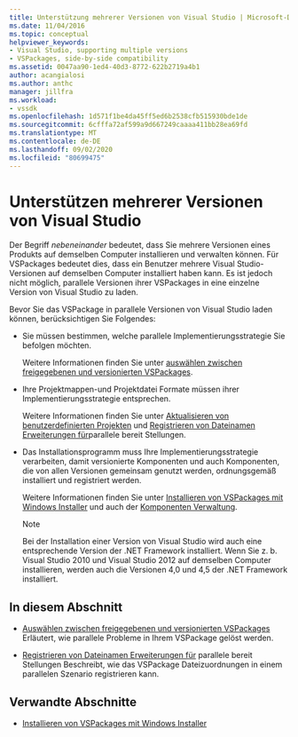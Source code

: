 ```yaml
---
title: Unterstützung mehrerer Versionen von Visual Studio | Microsoft-Dokumentation
ms.date: 11/04/2016
ms.topic: conceptual
helpviewer_keywords:
- Visual Studio, supporting multiple versions
- VSPackages, side-by-side compatibility
ms.assetid: 0047aa90-1ed4-40d3-8772-622b2719a4b1
author: acangialosi
ms.author: anthc
manager: jillfra
ms.workload:
- vssdk
ms.openlocfilehash: 1d571f1be4da45ff5ed6b2538cfb515930bde1de
ms.sourcegitcommit: 6cfffa72af599a9d667249caaaa411bb28ea69fd
ms.translationtype: MT
ms.contentlocale: de-DE
ms.lasthandoff: 09/02/2020
ms.locfileid: "80699475"
---
```

# <a name="supporting-multiple-versions-of-visual-studio"></a>Unterstützen mehrerer Versionen von Visual Studio
Der Begriff *nebeneinander* bedeutet, dass Sie mehrere Versionen eines Produkts auf demselben Computer installieren und verwalten können. Für VSPackages bedeutet dies, dass ein Benutzer mehrere Visual Studio-Versionen auf demselben Computer installiert haben kann. Es ist jedoch nicht möglich, parallele Versionen ihrer VSPackages in eine einzelne Version von Visual Studio zu laden.

 Bevor Sie das VSPackage in parallele Versionen von Visual Studio laden können, berücksichtigen Sie Folgendes:

- Sie müssen bestimmen, welche parallele Implementierungsstrategie Sie befolgen möchten.

   Weitere Informationen finden Sie unter [auswählen zwischen freigegebenen und versionierten VSPackages](../extensibility/choosing-between-shared-and-versioned-vspackages.md).

- Ihre Projektmappen-und Projektdatei Formate müssen ihrer Implementierungsstrategie entsprechen.

   Weitere Informationen finden Sie unter [Aktualisieren von benutzerdefinierten Projekten](../extensibility/internals/upgrading-projects.md#upgrading-custom-projects) und [Registrieren von Dateinamen Erweiterungen für](../extensibility/registering-file-name-extensions-for-side-by-side-deployments.md)parallele bereit Stellungen.

- Das Installationsprogramm muss Ihre Implementierungsstrategie verarbeiten, damit versionierte Komponenten und auch Komponenten, die von allen Versionen gemeinsam genutzt werden, ordnungsgemäß installiert und registriert werden.

   Weitere Informationen finden Sie unter [Installieren von VSPackages mit Windows Installer](../extensibility/internals/installing-vspackages-with-windows-installer.md) und auch der [Komponenten Verwaltung](../extensibility/internals/component-management.md).

  > [!NOTE]
  > Bei der Installation einer Version von Visual Studio wird auch eine entsprechende Version der .NET Framework installiert. Wenn Sie z. b. Visual Studio 2010 und Visual Studio 2012 auf demselben Computer installieren, werden auch die Versionen 4,0 und 4,5 der .NET Framework installiert.

## <a name="in-this-section"></a>In diesem Abschnitt
- [Auswählen zwischen freigegebenen und versionierten VSPackages](../extensibility/choosing-between-shared-and-versioned-vspackages.md) Erläutert, wie parallele Probleme in Ihrem VSPackage gelöst werden.

- [Registrieren von Dateinamen Erweiterungen für](../extensibility/registering-file-name-extensions-for-side-by-side-deployments.md) parallele bereit Stellungen Beschreibt, wie das VSPackage Dateizuordnungen in einem parallelen Szenario registrieren kann.

## <a name="related-sections"></a>Verwandte Abschnitte
- [Installieren von VSPackages mit Windows Installer](../extensibility/internals/installing-vspackages-with-windows-installer.md)
